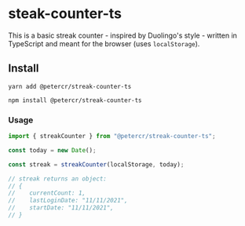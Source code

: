 # steak-counter-ts

This is a basic streak counter - inspired by Duolingo's style - written in TypeScript and meant for the browser (uses `localStorage`).

## Install

```shell
yarn add @petercr/streak-counter-ts
```

```shell
npm install @petercr/streak-counter-ts
```

### Usage

```typescript
import { streakCounter } from "@petercr/streak-counter-ts";

const today = new Date();

const streak = streakCounter(localStorage, today);

// streak returns an object:
// {
//    currentCount: 1,
//    lastLoginDate: "11/11/2021",
//    startDate: "11/11/2021",
// }
```
